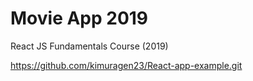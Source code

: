 # Movie App 2019

React JS Fundamentals Course (2019)

https://github.com/kimuragen23/React-app-example.git


